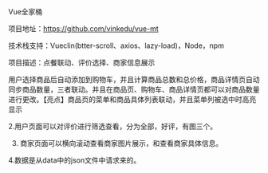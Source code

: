 Vue全家桶

项目地址：https://github.com/vinkedu/vue-mt

技术栈支持：Vueclin(btter-scroll、axios、lazy-load)，Node，npm

项目描述：点餐联动、评价选择、商家信息展示

用户选择商品后自动添加到购物车，并且计算商品总数和总价格，商品详情页自动同步商品数量，三者联动。并且在商品页、购物车、商品详情页都可以对商品数量进行更改。【亮点】商品页的菜单和商品具体列表联动，并且菜单列被选中时高亮显示

2.用户页面可以对评价进行筛选查看，分为全部，好评，有图三个。

3. 商家页面可以横向滚动查看商家图片展示，和查看商家具体信息。

4.数据是从data中的json文件中请求来的。
